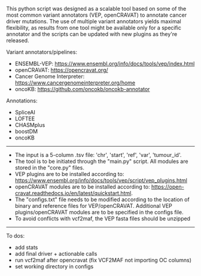This python script was designed as a scalable tool based on some of the most common variant annotators (VEP, openCRAVAT) to annotate cancer driver mutations. The use of multiple variant annotators yields maximal flexibility, as results from one tool might be available only for a specific annotator and the scripts can be updated with new plugins as they're released. 

Variant annotators/pipelines:
- ENSEMBL-VEP: https://www.ensembl.org/info/docs/tools/vep/index.html
- openCRAVAT: https://opencravat.org/
- Cancer Genome Interpreter: https://www.cancergenomeinterpreter.org/home
- oncoKB: https://github.com/oncokb/oncokb-annotator

Annotations:
- SpliceAI
- LOFTEE
- CHASMplus
- boostDM
- oncoKB

------------

- The input is a 5-column .tsv file: 'chr', 'start', 'ref', 'var', 'tumour_id'. 
- The tool is to be initiated through the "main.py" script. All modules are stored in the "core.py" files. 
- VEP plugins are to be installed according to: https://www.ensembl.org/info/docs/tools/vep/script/vep_plugins.html
- openCRAVAT modules are to be installed according to: https://open-cravat.readthedocs.io/en/latest/quickstart.html.
- The "configs.txt" file needs to be modified according to the location of binary and reference files for VEP/openCRAVAT. Additional VEP plugins/openCRAVAT modules are to be specified in the configs file. 
- To avoid conflicts with vcf2maf, the VEP fasta files should be unzipped

------------
To dos:
- add stats
- add final driver + actionable calls
- run vcf2maf after opencravat (fix VCF2MAF not importing OC columns)
- set working directory in configs
